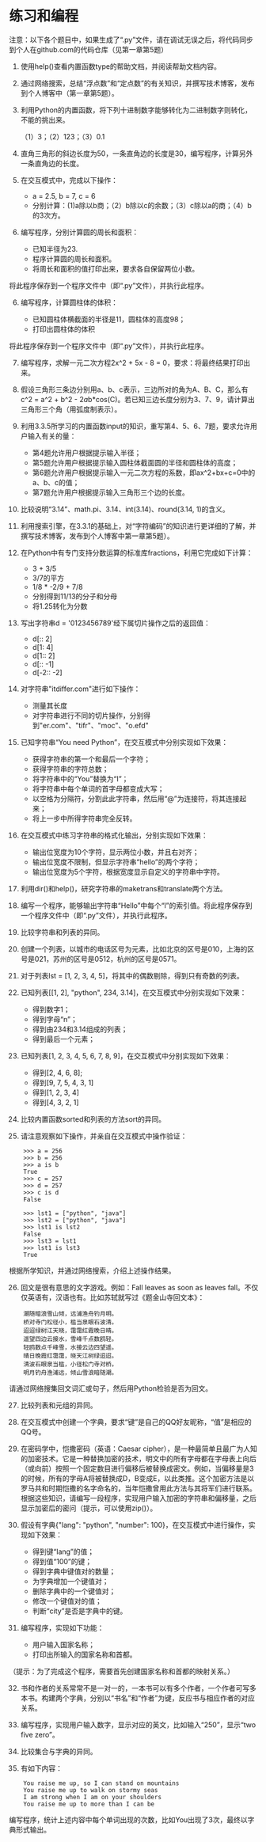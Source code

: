 # 练习和编程

注意：以下各个题目中，如果生成了“.py”文件，请在调试无误之后，将代码同步到个人在github.com的代码仓库（见第一章第5题）

1. 使用help()查看内置函数type的帮助文档，并阅读帮助文档内容。

2. 通过网络搜索，总结“浮点数”和“定点数”的有关知识，并撰写技术博客，发布到个人博客中（第一章第5题）。

3. 利用Python的内置函数，将下列十进制数字能够转化为二进制数字则转化，不能的挑出来。
    
    （1）3；（2）123；（3）0.1

3. 直角三角形的斜边长度为50，一条直角边的长度是30，编写程序，计算另外一条直角边的长度。

4. 在交互模式中，完成以下操作：

    - a = 2.5, b = 7, c = 6
    - 分别计算：(1)a除以b商；（2）b除以c的余数；（3）c除以a的商；（4）b的3次方。

5. 编写程序，分别计算圆的周长和面积：

    - 已知半径为23.
    - 程序计算圆的周长和面积。
    - 将周长和面积的值打印出来，要求各自保留两位小数。

将此程序保存到一个程序文件中（即“.py”文件），并执行此程序。

6. 编写程序，计算圆柱体的体积：

    - 已知圆柱体横截面的半径是11，圆柱体的高度98；
    - 打印出圆柱体的体积

将此程序保存到一个程序文件中（即“.py”文件），并执行此程序。

7. 编写程序，求解一元二次方程2x^2 + 5x - 8 = 0，要求：将最终结果打印出来。

8. 假设三角形三条边分别用a、b、c表示，三边所对的角为A、B、C，那么有c^2 = a^2 + b^2 - 2*a*b*cos(C)。若已知三边长度分别为3、7、9，请计算出三角形三个角（用弧度制表示）。

9. 利用3.3.5所学习的内置函数input的知识，重写第4、5、6、7题，要求允许用户输入有关的量：

    - 第4题允许用户根据提示输入半径；
    - 第5题允许用户根据提示输入圆柱体截面圆的半径和圆柱体的高度；
    - 第6题允许用户根据提示输入一元二次方程的系数，即ax^2+bx+c=0中的a、b、c的值；
    - 第7题允许用户根据提示输入三角形三个边的长度。

10. 比较说明“3.14”、math.pi、3.14、int(3.14)、round(3.14, 1)的含义。

11. 利用搜索引擎，在3.3.1的基础上，对“字符编码”的知识进行更详细的了解，并撰写技术博客，发布到个人博客中第一章第5题）。

12. 在Python中有专门支持分数运算的标准库fractions，利用它完成如下计算：

    - 3 + 3/5
    - 3/7的平方
    - 1/8 * -2/9 + 7/8
    - 分别得到11/13的分子和分母
    - 将1.25转化为分数

13. 写出字符串d = '0123456789'经下属切片操作之后的返回值：

    - d[:: 2]
    - d[1: 4]
    - d[1:: 2]
    - d[:: -1]
    - d[-2:: -2]

14. 对字符串"itdiffer.com"进行如下操作：

    - 测量其长度
    - 对字符串进行不同的切片操作，分别得到"er.com"、"tifr"、"moc"、"o.efd"

15. 已知字符串“You need Python”，在交互模式中分别实现如下效果：

    - 获得字符串的第一个和最后一个字符；
    - 获得字符串的字符总数；
    - 将字符串中的“You”替换为“I”；
    - 将字符串中每个单词的首字母都变成大写；
    - 以空格为分隔符，分割此此字符串，然后用“@”为连接符，将其连接起来；
    - 将上一步中所得字符串完全反转。

16. 在交互模式中练习字符串的格式化输出，分别实现如下效果：

    - 输出位宽度为10个字符，显示两位小数，并且右对齐；
    - 输出位宽度不限制，但显示字符串“hello”的两个字符；
    - 输出位宽度为5个字符，根据宽度显示自定义的字符串中字符。

17. 利用dir()和help()，研究字符串的maketrans和translate两个方法。

18. 编写一个程序，能够输出字符串“Hello”中每个“l”的索引值。将此程序保存到一个程序文件中（即“.py”文件），并执行此程序。

19. 比较字符串和列表的异同。

20. 创建一个列表，以城市的电话区号为元素，比如北京的区号是010，上海的区号是021，苏州的区号是0512，杭州的区号是0571。

21. 对于列表lst = [1, 2, 3, 4, 5]，将其中的偶数剔除，得到只有奇数的列表。

22. 已知列表[[1, 2], "python", 234, 3.14]，在交互模式中分别实现如下效果：

    - 得到数字1；
    - 得到字母“n”；
    - 得到由234和3.14组成的列表；
    - 得到最后一个元素；

23. 已知列表[1, 2, 3, 4, 5, 6, 7, 8, 9]，在交互模式中分别实现如下效果：

    - 得到[2, 4, 6, 8];
    - 得到[9, 7, 5, 4, 3, 1]
    - 得到[1, 2, 3, 4]
    - 得到[4, 3, 2, 1]

24. 比较内置函数sorted和列表的方法sort的异同。

25. 请注意观察如下操作，并亲自在交互模式中操作验证：

```
    >>> a = 256
    >>> b = 256
    >>> a is b
    True
    >>> c = 257
    >>> d = 257
    >>> c is d
    False

    >>> lst1 = ["python", "java"]
    >>> lst2 = ["python", "java"]
    >>> lst1 is lst2
    False
    >>> lst3 = lst1
    >>> lst1 is lst3
    True
```

根据所学知识，并通过网络搜索，介绍上述操作结果。

26. 回文是很有意思的文字游戏。例如：Fall leaves as soon as leaves fall。不仅仅英语有，汉语也有。比如苏轼就写过《题金山寺回文本》：

```
    潮随暗浪雪山倾，远浦渔舟钓月明。
    桥对寺门松径小，槛当泉眼石波清。
    迢迢绿树江天晓，霭霭红霞晚日晴。
    遥望四边云接水，雪峰千点数鸥轻。
    轻鸥数点千峰雪，水接云边四望遥。
    晴日晚霞红霭霭，晓天江树绿迢迢。
    清波石眼泉当槛，小径松门寺对桥。
    明月钓舟渔浦远，倾山雪浪暗随潮。
```

请通过网络搜集回文词汇或句子，然后用Python检验是否为回文。

27. 比较列表和元组的异同。

28. 在交互模式中创建一个字典，要求“键”是自己的QQ好友昵称，“值”是相应的QQ号。

29. 在密码学中，恺撒密码（英语：Caesar cipher），是一种最简单且最广为人知的加密技术。它是一种替换加密的技术，明文中的所有字母都在字母表上向后（或向前）按照一个固定数目进行偏移后被替换成密文。例如，当偏移量是3的时候，所有的字母A将被替换成D，B变成E，以此类推。这个加密方法是以罗马共和时期恺撒的名字命名的，当年恺撒曾用此方法与其将军们进行联系。根据这些知识，请编写一段程序，实现用户输入加密的字符串和偏移量，之后显示加密后的密问（提示，可以使用zip()）。

30. 假设有字典{"lang": "python", "number": 100}，在交互模式中进行操作，实现如下效果：

    - 得到键“lang”的值；
    - 得到值“100”的键；
    - 得到字典中键值对的数量；
    - 为字典增加一个键值对；
    - 删除字典中的一个键值对；
    - 修改一个键值对的值；
    - 判断“city”是否是字典中的键。

31. 编写程序，实现如下功能：

    - 用户输入国家名称；
    - 打印出所输入的国家名称和首都。

（提示：为了完成这个程序，需要首先创建国家名称和首都的映射关系。）

32. 书和作者的关系常常不是一对一的，一本书可以有多个作者，一个作者可写多本书。构建两个字典，分别以“书名”和“作者”为键，反应书与相应作者的对应关系。

33. 编写程序，实现用户输入数字，显示对应的英文，比如输入“250”，显示“two five zero”。

34. 比较集合与字典的异同。

35. 有如下内容：

```
    You raise me up, so I can stand on mountains
    You raise me up to walk on stormy seas
    I am strong when I am on your shoulders
    You raise me up to more than I can be
```

编写程序，统计上述内容中每个单词出现的次数，比如You出现了3次，最终以字典形式输出。

